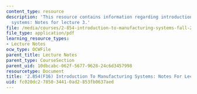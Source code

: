 ```yaml
---
content_type: resource
description: 'This resource contains information regarding introduction to manufacturing
  systems: Notes for lecture 3.'
file: /media/courses/2-854-introduction-to-manufacturing-systems-fall-2016/fc020dc2785034410ad2853fb0637aed_MIT2_854F16_IndependenceEx.pdf
file_type: application/pdf
learning_resource_types:
- Lecture Notes
ocw_type: OCWFile
parent_title: Lecture Notes
parent_type: CourseSection
parent_uid: 10dbcabc-062f-5677-9628-24c6d3457998
resourcetype: Document
title: '2.854(F16) Introduction To Manufacturing Systems: Notes For Lecture 3'
uid: fc020dc2-7850-3441-0ad2-853fb0637aed
---
```

